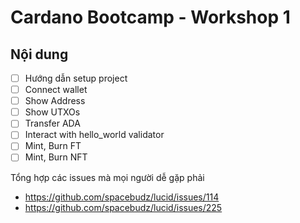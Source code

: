 # Cardano Bootcamp - Workshop 1

## Nội dung
- [ ] Hướng dẫn setup project
- [ ] Connect wallet
- [ ] Show Address
- [ ] Show UTXOs
- [ ] Transfer ADA
- [ ] Interact with hello_world validator
- [ ] Mint, Burn FT
- [ ] Mint, Burn NFT

Tổng hợp các issues mà mọi người dễ gặp phải
- https://github.com/spacebudz/lucid/issues/114
- https://github.com/spacebudz/lucid/issues/225
